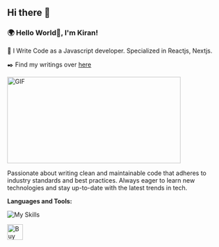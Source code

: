 ## Hi there 👋

### 🌍 Hello World👋, I'm Kiran!

🌱 I Write Code as a Javascript developer. Specialized in Reactjs, Nextjs.

✒️ Find my writings over [here](https://kiranfolio.vercel.app)

  <img align="center" alt="GIF" height="200px" width="400px" src="https://media.tenor.com/YZPnGuPeZv8AAAAd/coding.gif" />


Passionate about writing clean and maintainable code that adheres to industry standards and best practices.
Always eager to learn new technologies and stay up-to-date with the latest trends in tech.

**Languages and Tools:**  

![My Skills](https://skillicons.dev/icons?i=ts,next,react,js,tailwind,aws)


<a href='https://www.buymeacoffee.com/kir4n' target='_blank'><img height='36' style='border:0px;height:36px;' src='https://cdn.ko-fi.com/cdn/kofi1.png?v=3' border='0' alt='Buy Me a Coffee' /></a>
